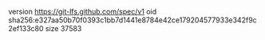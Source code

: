 version https://git-lfs.github.com/spec/v1
oid sha256:e327aa50b70f0393c1bb7d1441e8784e42ce179204577933e342f9c2ef133c80
size 37583

